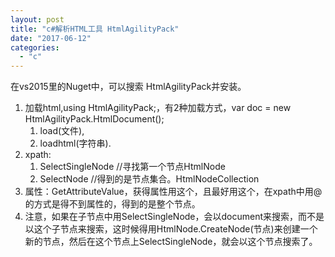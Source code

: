 ```yaml
---
layout: post
title: "c#解析HTML工具 HtmlAgilityPack"
date: "2017-06-12"
categories: 
  - "c"
---
```


在vs2015里的Nuget中，可以搜索 HtmlAgilityPack并安装。

1. 加载html,using HtmlAgilityPack;，有2种加载方式，var doc = new HtmlAgilityPack.HtmlDocument();
    1. load(文件),
    2. loadhtml(字符串).
2. xpath:
    1. SelectSingleNode //寻找第一个节点HtmlNode
    2. SelectNode //得到的是节点集合。HtmlNodeCollection
3. 属性：GetAttributeValue，获得属性用这个，且最好用这个，在xpath中用@的方式是得不到属性的，得到的是整个节点。
4. 注意，如果在子节点中用SelectSingleNode，会以document来搜索，而不是以这个子节点来搜索，这时候得用HtmlNode.CreateNode(节点)来创建一个新的节点，然后在这个节点上SelectSingleNode，就会以这个节点搜索了。
